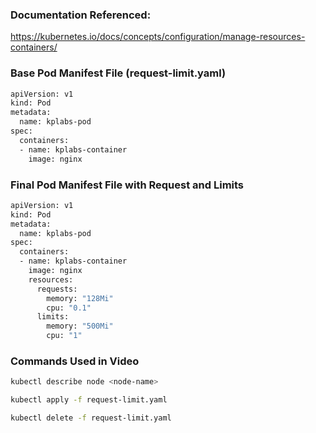 
### Documentation Referenced:

https://kubernetes.io/docs/concepts/configuration/manage-resources-containers/

### Base Pod Manifest File (request-limit.yaml)

```sh
apiVersion: v1
kind: Pod
metadata:
  name: kplabs-pod
spec:
  containers:
  - name: kplabs-container
    image: nginx
```

### Final Pod Manifest File with Request and Limits

```sh
apiVersion: v1
kind: Pod
metadata:
  name: kplabs-pod
spec:
  containers:
  - name: kplabs-container
    image: nginx
    resources:
      requests:
        memory: "128Mi"
        cpu: "0.1"
      limits:
        memory: "500Mi"
        cpu: "1"
```

### Commands Used in Video
```sh
kubectl describe node <node-name>

kubectl apply -f request-limit.yaml

kubectl delete -f request-limit.yaml
```